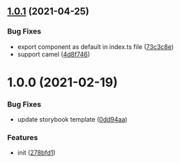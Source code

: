 ## [1.0.1](https://github.com/growingio/gio-generator/compare/v1.0.0...v1.0.1) (2021-04-25)


### Bug Fixes

* export component as default in index.ts file ([73c3c8e](https://github.com/growingio/gio-generator/commit/73c3c8e378ccbd74add2270edfa00b8f28336f69))
* support camel ([4d8f746](https://github.com/growingio/gio-generator/commit/4d8f746f2055ba4de7d3cc0fba17954decb8104a))



# 1.0.0 (2021-02-19)


### Bug Fixes

* update storybook template ([0dd94aa](https://github.com/growingio/gio-generator/commit/0dd94aa88ed27dd84e8844630f1345d9d2761ec0))


### Features

* init ([278bfd1](https://github.com/growingio/gio-generator/commit/278bfd1afdf09bd134f97644c197e52f25e27909))



